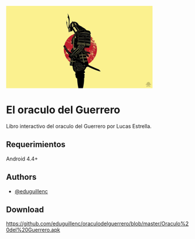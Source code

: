 ![Logo](https://github.com/eduguillenc/oraculodelguerrero/blob/master/img/30.jpg)

# El oraculo del Guerrero
Libro interactivo del oraculo del Guerrero por Lucas Estrella.

## Requerimientos 
Android 4.4+

## Authors

- [@eduguillenc](https://github.com/eduguillenc)

## Download
https://github.com/eduguillenc/oraculodelguerrero/blob/master/Oraculo%20del%20Guerrero.apk
